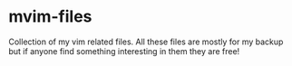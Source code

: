 mvim-files
=========

Collection of my vim related files.
All these files are mostly for my backup but if anyone find something interesting in them they are free!
